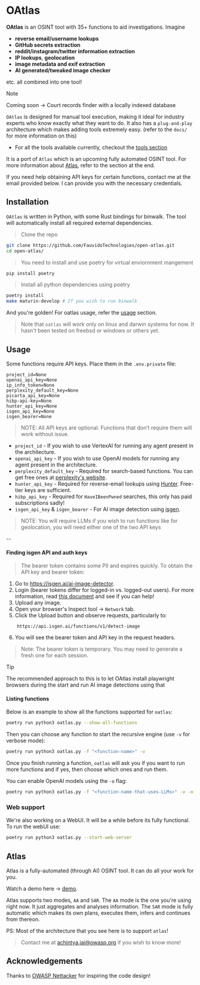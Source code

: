 # OAtlas

**OAtlas** is an OSINT tool with 35+ functions to aid investigations. Imagine 

- **reverse email/username lookups**
- **GitHub secrets extraction**
- **reddit/instagram/twitter information extraction**
- **IP lookups**, **geolocation**
- **image metadata and exif extraction**
- **AI generated/tweaked image checker** 

etc. all combined into one tool!

> [!NOTE]
> Coming soon -> Court records finder with a locally indexed database

`OAtlas` is designed for manual tool execution, making it ideal for industry experts who know exactly what they want to do. It also has a `plug-and-play` architecture which makes adding tools extremely easy. (refer to the `docs/` for more information on this)

- For all the tools available currently, checkout the [tools section](./oatlas/tools/README.md)

It is a port of `Atlas` which is an upcoming fully automated OSINT tool. For more information about [Atlas](#atlas), refer to the section at the end.

If you need help obtaining API keys for certain functions, contact me at the email provided below. I can provide you with the necessary credentials.

## Installation

`OAtlas` is written in Python, with some Rust bindings for binwalk. The tool will automatically install all required external dependencies.

> Clone the repo

```sh
git clone https://github.com/FauvidoTechnologies/open-atlas.git
cd open-atlas/
```

> You need to install and use poetry for virtual enviornment mangement

```sh
pip install poetry
```

> Install all python dependencies using poetry

```sh
poetry install
make maturin-develop # If you wish to run binwalk
```

And you're golden! For oatlas usage, refer the [usage](#usage) section.

> Note that `oatlas` will work only on linux and darwin systems for now. It hasn't been tested on freebsd or windows or others yet.

## Usage

Some functions require API keys. Place them in the `.env.private` file:

```
project_id=None
openai_api_key=None
ip_info_token=None
perplexity_default_key=None
picarta_api_key=None
hibp-api-key=None
hunter_api_key=None
isgen_api_key=None
isgen_bearer=None
```

> NOTE: All API keys are optional. Functions that don’t require them will work without issue.


- `project_id` - If you wish to use VertexAI for running any agent present in the architecture.
- `openai_api_key` - If you wish to use OpenAI models for running any agent present in the architecture.
- `perplexity_default_key` - Required for search-based functions. You can get free ones at [perplexity's website](https://www.perplexity.ai/help-center/en/articles/10352995-api-settings).
- `hunter_api_key` - Required for reverse-email lookups using [Hunter](https://hunter.io). Free-tier keys are sufficient.
- `hibp_api_key` - Required for `HaveIBeenPwned` searches, this only has paid subscriptions sadly!
- `isgen_api_key` & `isgen_bearer` - For AI image detection using [isgen](https://isgen.ai).

> NOTE: You will require LLMs if you wish to run functions like for geolocation, you will need either one of the two API keys

--

#### Finding isgen API and auth keys

> The bearer token contains some PII and expires quickly. To obtain the API key and bearer token:

1. Go to https://isgen.ai/ai-image-detector.
2. Login (bearer tokens differ for logged-in vs. logged-out users). For more information, read [this document](./docs/isgen_mystery.md) and see if you can help!
3. Upload any image.
4. Open your browser's Inspect tool → `Network` tab.
5. Click the Upload button and observe requests, particularly to:
```
	https://api.isgen.ai/functions/v1/detect-image
```
6. You will see the bearer token and API key in the request headers.

> Note: The bearer token is temporary. You may need to generate a fresh one for each session.

> [!TIP]
> The recommended approach to this is to let OAtlas install playwright browsers during the start and run AI image detections using that


#### Listing functions

Below is an example to show all the functions supported for `oatlas`:

```sh
poetry run python3 oatlas.py --show-all-functions
```

Then you can choose any function to start the recursive engine (use `-v` for verbose mode):

```sh
poetry run python3 oatlas.py -f "<function-name>" -v
```

Once you finish running a function, `oatlas` will ask you if you want to run more functions and if yes, then choose which ones and run them.

You can enable OpenAI models using the `-o` flag:

```sh
poetry run python3 oatlas.py -f "<function-name-that-uses-LLMs>" -v -o
```

### Web support

We're also working on a WebUI. It will be a while before its fully functional. To run the webUI use:

```sh
poetry run python3 oatlas.py --start-web-server
```

## Atlas

Atlas is a fully-automated (through AI) OSINT tool. It can do all your work for you.

Watch a demo here -> [demo](https://drive.google.com/file/d/1foBa7mQOJqXcLsD4xpSen7tXMjR2nQ8R/view?usp=drive_link).

Atlas supports two modes, `AA` and `SAR`. The `AA` mode is the one you're using right now. It just aggregates and analyses information. The `SAR` mode is fully automatic which makes its own plans, executes them, infers and continues from thereon.

PS: Most of the architecture that you see here is to support `atlas`!

> Contact me at [achintya.jai@owasp.org](mailto:achintya.jai@owasp.org) if you wish to know more!

## Acknowledgements

Thanks to [OWASP Nettacker](https://github.com/OWASP/Nettacker) for inspiring the code design!
